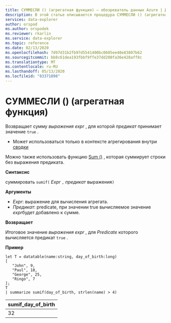 ```yaml
---
title: СУММЕСЛИ () (агрегатная функция) — обозреватель данных Azure | Документация Майкрософт
description: В этой статье описывается процедура СУММЕСЛИ () (агрегатная функция) в обозреватель данных Azure.
services: data-explorer
author: orspod
ms.author: orspodek
ms.reviewer: rkarlin
ms.service: data-explorer
ms.topic: reference
ms.date: 02/13/2020
ms.openlocfilehash: 7d97d31b2fb97d5541400bc0605ee40e83807b62
ms.sourcegitcommit: bb8c61dea193fbbf9ffe37dd200fa36e428aff8c
ms.translationtype: MT
ms.contentlocale: ru-RU
ms.lasthandoff: 05/13/2020
ms.locfileid: "83371898"
---
```

# <a name="sumif-aggregation-function"></a>СУММЕСЛИ () (агрегатная функция)

Возвращает сумму *выражения expr* , для которой *предикат* принимает значение `true` .

* Может использоваться только в контексте агрегирования внутри [сводки](summarizeoperator.md)

Можно также использовать функцию [Sum ()](sum-aggfunction.md) , которая суммирует строки без выражения предиката.

**Синтаксис**

суммировать `sumif(` *Expr* `,` *предикат* выражения`)`

**Аргументы**

* *Expr*: выражение для вычисления агрегата. 
* *Предикат*: predicate, при значении true вычисляемое значение *expr*будет добавлено к сумме. 

**Возвращает**

Итоговое значение *выражения expr* , для *Predicate* которого вычисляется предикат `true` .

**Пример**

```kusto
let T = datatable(name:string, day_of_birth:long)
[
   "John", 9,
   "Paul", 18,
   "George", 25,
   "Ringo", 7
];
T
| summarize sumif(day_of_birth, strlen(name) > 4)
```

|sumif_day_of_birth|
|----|
|32|